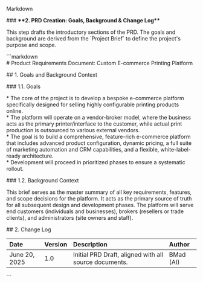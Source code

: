 Markdown

\#\#\# **\*\*2. PRD Creation: Goals, Background & Change Log\*\***

This step drafts the introductory sections of the PRD. The goals and background are derived from the \`Project Brief\` to define the project's purpose and scope.

\`\`\`markdown  
\# Product Requirements Document: Custom E-commerce Printing Platform

\#\# 1\. Goals and Background Context

\#\#\# 1.1. Goals

\* The core of the project is to develop a bespoke e-commerce platform specifically designed for selling highly configurable printing products online.  
\* The platform will operate on a vendor-broker model, where the business acts as the primary printer/interface to the customer, while actual print production is outsourced to various external vendors.  
\* The goal is to build a comprehensive, feature-rich e-commerce platform that includes advanced product configuration, dynamic pricing, a full suite of marketing automation and CRM capabilities, and a flexible, white-label-ready architecture.  
\* Development will proceed in prioritized phases to ensure a systematic rollout.

\#\#\# 1.2. Background Context

This brief serves as the master summary of all key requirements, features, and scope decisions for the platform. It acts as the primary source of truth for all subsequent design and development phases. The platform will serve end customers (individuals and businesses), brokers (resellers or trade clients), and administrators (site owners and staff).

\#\# 2\. Change Log

| Date             | Version | Description                                           | Author    |  
| :--------------- | :------ | :---------------------------------------------------- | :-------- |  
| June 20, 2025    | 1.0     | Initial PRD Draft, aligned with all source documents. | BMad (AI) |

\`\`\`  
